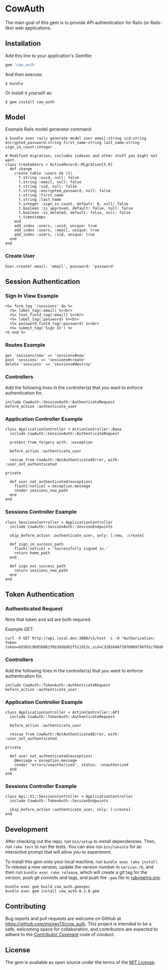 # CowAuth

The main goal of this gem is to provide API authentication for Rails (or Rails-like) web applications.

## Installation

Add this line to your application's Gemfile:

```ruby
gem 'cow_auth'
```

And then execute:

    $ bundle

Or install it yourself as:

    $ gem install cow_auth

## Model

Example Rails model generator command:

    $ bundle exec rails generate model user email:string sid:string encrypted_password:string first_name:string last_name:string sign_in_count:integer

    # Modified migration; includes indexes and other stuff you might not want.
    class CreateUsers < ActiveRecord::Migration[5.0]
      def change
        create_table :users do |t|
          t.string :uuid, null: false
          t.string :email, null: false
          t.string :sid, null: false
          t.string :encrypted_password, null: false
          t.string :first_name
          t.string :last_name
          t.integer :sign_in_count, default: 0, null: false
          t.boolean :is_approved, default: false, null: false
          t.boolean :is_deleted, default: false, null: false
          t.timestamps
        end
        add_index :users, :uuid, unique: true
        add_index :users, :email, unique: true
        add_index :users, :sid, unique: true
      end
    end

### Create User

    User.create! email: 'email', password: 'password'

## Session Authentication

### Sign In View Example

    <%= form_tag '/sessions' do %>
      <%= label_tag(:email) %><br>
      <%= text_field_tag(:email) %><br>
      <%= label_tag(:password) %><br>
      <%= password_field_tag(:password) %><br>
      <%= submit_tag('Sign In') %>
    <% end %>

### Routes Example

    get 'sessions/new' => 'sessions#new'
    post 'sessions' => 'sessions#create'
    delete 'sessions' => 'sessions#destroy'

### Controllers

Add the following lines in the controller(s) that you want to enforce authentication for.

    include CowAuth::SessionAuth::AuthenticateRequest
    before_action :authenticate_user

### Application Controller Example

    class ApplicationController < ActionController::Base
      include CowAuth::SessionAuth::AuthenticateRequest

      protect_from_forgery with: :exception

      before_action :authenticate_user

      rescue_from CowAuth::NotAuthenticatedError, with: :user_not_authenticated

    private

      def user_not_authenticated(exception)
        flash[:notice] = exception.message
        render sessions_new_path
      end
    end

### Sessions Controller Example

    class SessionsController < ApplicationController
      include CowAuth::SessionAuth::SessionEndpoints

      skip_before_action :authenticate_user, only: [:new, :create]

      def sign_in_success_path
        flash[:notice] = 'Successfully signed in.'
        return home_path
      end

      def sign_out_success_path
        return sessions_new_path
      end
    end

## Token Authentication

### Authenticated Request

Note that token and sid are both required.

Example GET:

    curl -X GET http://api.local.dev:3000/v1/test -i -H "Authorization: Token token=b5503c9b85b881f8b3ddbd82f511912c,sid=C3281846f3976809796f91cf6bbb35c53"

### Controllers

Add the following lines in the controller(s) that you want to enforce authentication for.

    include CowAuth::TokenAuth::AuthenticateRequest
    before_action :authenticate_user

### Application Controller Example

    class ApplicationController < ActionController::API
      include CowAuth::TokenAuth::AuthenticateRequest

      before_action :authenticate_user

      rescue_from CowAuth::NotAuthenticatedError, with: :user_not_authenticated

    private

      def user_not_authenticated(exception)
        @message = exception.message
        render 'errors/unauthorized', status: :unauthorized
      end
    end

### Sessions Controller Example

    class Api::V1::SessionsController < ApplicationController
      include CowAuth::TokenAuth::SessionEndpoints

      skip_before_action :authenticate_user, only: [:create]
    end

## Development

After checking out the repo, run `bin/setup` to install dependencies. Then, run `rake test` to run the tests. You can also run `bin/console` for an interactive prompt that will allow you to experiment.

To install this gem onto your local machine, run `bundle exec rake install`. To release a new version, update the version number in `version.rb`, and then run `bundle exec rake release`, which will create a git tag for the version, push git commits and tags, and push the `.gem` file to [rubygems.org](https://rubygems.org).

    bundle exec gem build cow_auth.gemspec
    bundle exec gem install cow_auth-0.2.0.gem

## Contributing

Bug reports and pull requests are welcome on GitHub at https://github.com/mickey13/cow_auth. This project is intended to be a safe, welcoming space for collaboration, and contributors are expected to adhere to the [Contributor Covenant](http://contributor-covenant.org) code of conduct.


## License

The gem is available as open source under the terms of the [MIT License](http://opensource.org/licenses/MIT).
